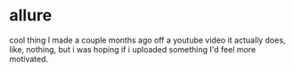 # allure
cool thing I made a couple months ago off a youtube video
it actually does, like, nothing, but i was hoping if i uploaded something I'd feel more motivated.
